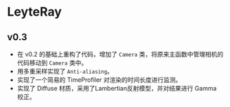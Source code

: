 # LeyteRay

## v0.3
- 在 v0.2 的基础上重构了代码，增加了 `Camera` 类，将原来主函数中管理相机的代码移动到 `Camera` 类中。
- 用多重采样实现了 `Anti-aliasing`。
- 实现了一个简易的 TimeProfiler 对渲染的时间长度进行监测。
- 实现了 Diffuse 材质，采用了Lambertian反射模型，并对结果进行 Gamma 校正。